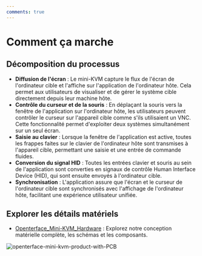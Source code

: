 ```yaml
---
comments: true
---
```


# Comment ça marche

## Décomposition du processus

- **Diffusion de l'écran** : Le mini-KVM capture le flux de l'écran de l'ordinateur cible et l'affiche sur l'application de l'ordinateur hôte. Cela permet aux utilisateurs de visualiser et de gérer le système cible directement depuis leur machine hôte.
- **Contrôle du curseur et de la souris** : En déplaçant la souris vers la fenêtre de l'application sur l'ordinateur hôte, les utilisateurs peuvent contrôler le curseur sur l'appareil cible comme s'ils utilisaient un VNC. Cette fonctionnalité permet d'exploiter deux systèmes simultanément sur un seul écran.
- **Saisie au clavier** : Lorsque la fenêtre de l'application est active, toutes les frappes faites sur le clavier de l'ordinateur hôte sont transmises à l'appareil cible, permettant une saisie et une entrée de commande fluides.
- **Conversion du signal HID** : Toutes les entrées clavier et souris au sein de l'application sont converties en signaux de contrôle Human Interface Device (HID), qui sont ensuite envoyés à l'ordinateur cible.
- **Synchronisation** : L'application assure que l'écran et le curseur de l'ordinateur cible sont synchronisés avec l'affichage de l'ordinateur hôte, facilitant une expérience utilisateur unifiée.

## Explorer les détails matériels

- [Openterface_Mini-KVM_Hardware](https://github.com/TechxArtisanStudio/Openterface_Mini-KVM_Hardware) : Explorez notre conception matérielle complète, les schémas et les composants.

![openterface-mini-kvm-product-with-PCB](/images/product/openterface-mini-kvm-product-with-PCB.jpg)